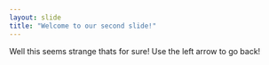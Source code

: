 ```yaml
---
layout: slide
title: "Welcome to our second slide!"
---
```

Well this seems strange thats for sure!
Use the left arrow to go back!
